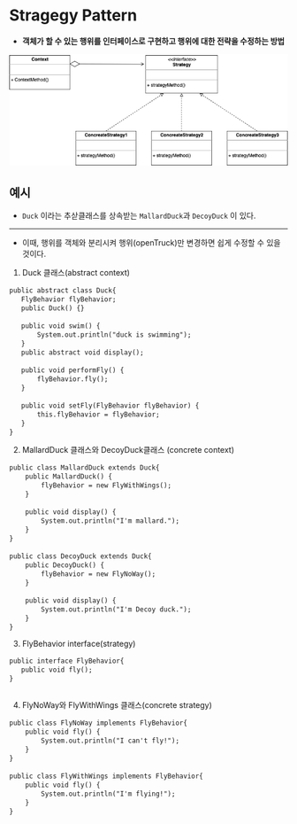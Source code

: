  # Stragegy Pattern 

 - **객체가 할 수 있는 행위를 인터페이스로 구현하고 행위에 대한 전략을 수정하는 방법**


  ![strategy_pattern](./strategy_pattern.png)
 
 ## 예시
 
 - ```Duck``` 이라는 추삳클래스를 상속받는 ```MallardDuck```과 ```DecoyDuck``` 이 있다.
 - ---

 - 이때, 행위를 객체와 분리시켜 행위(openTruck)만 변경하면 쉽게 수정할 수 있을 것이다.


 1. Duck 클래스(abstract context)
 ```
 public abstract class Duck{
	FlyBehavior flyBehavior;
	public Duck() {}
	
	public void swim() {
		System.out.println("duck is swimming");
	}
	public abstract void display();
	
	public void performFly() {
		flyBehavior.fly();
	}
	
	public void setFly(FlyBehavior flyBehavior) {
		this.flyBehavior = flyBehavior;
	}
}
 
 ```
 

2. MallardDuck 클래스와 DecoyDuck클래스 (concrete context)
```
public class MallardDuck extends Duck{
	public MallardDuck() {
		flyBehavior = new FlyWithWings();
	}
	
	public void display() {
		System.out.println("I'm mallard.");
	}
}

public class DecoyDuck extends Duck{	
	public DecoyDuck() {
		flyBehavior = new FlyNoWay();
	}
	
	public void display() {
		System.out.println("I'm Decoy duck.");
	}
}
```

3. FlyBehavior interface(strategy)
 ```
public interface FlyBehavior{
	public void fly();
}
	
```

4. FlyNoWay와 FlyWithWings 클래스(concrete strategy)
```
public class FlyNoWay implements FlyBehavior{
	public void fly() {
		System.out.println("I can't fly!");
	}
}

public class FlyWithWings implements FlyBehavior{
	public void fly() {
		System.out.println("I'm flying!");
	}
}
```




